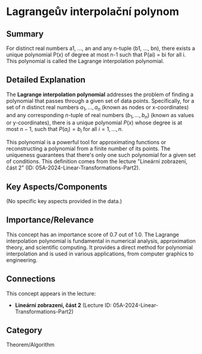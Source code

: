 # Lagrangeův interpolační polynom

## Summary
For distinct real numbers a1, ..., an and any n-tuple (b1, ..., bn), there exists a unique polynomial P(x) of degree at most n-1 such that P(ai) = bi for all i. This polynomial is called the Lagrange interpolation polynomial.

## Detailed Explanation
The **Lagrange interpolation polynomial** addresses the problem of finding a polynomial that passes through a given set of data points. Specifically, for a set of $n$ distinct real numbers $a_1, \dots, a_n$ (known as nodes or x-coordinates) and any corresponding $n$-tuple of real numbers $(b_1, \dots, b_n)$ (known as values or y-coordinates), there is a unique polynomial $P(x)$ whose degree is at most $n-1$, such that $P(a_i) = b_i$ for all $i = 1, \dots, n$.

This polynomial is a powerful tool for approximating functions or reconstructing a polynomial from a finite number of its points. The uniqueness guarantees that there's only one such polynomial for a given set of conditions.
This definition comes from the lecture "Lineární zobrazení, část 2" (ID: 05A-2024-Linear-Transformations-Part2).

## Key Aspects/Components
(No specific key aspects provided in the data.)

## Importance/Relevance
This concept has an importance score of 0.7 out of 1.0. The Lagrange interpolation polynomial is fundamental in numerical analysis, approximation theory, and scientific computing. It provides a direct method for polynomial interpolation and is used in various applications, from computer graphics to engineering.

## Connections
This concept appears in the lecture:
*   **Lineární zobrazení, část 2** (Lecture ID: 05A-2024-Linear-Transformations-Part2)

## Category
Theorem/Algorithm